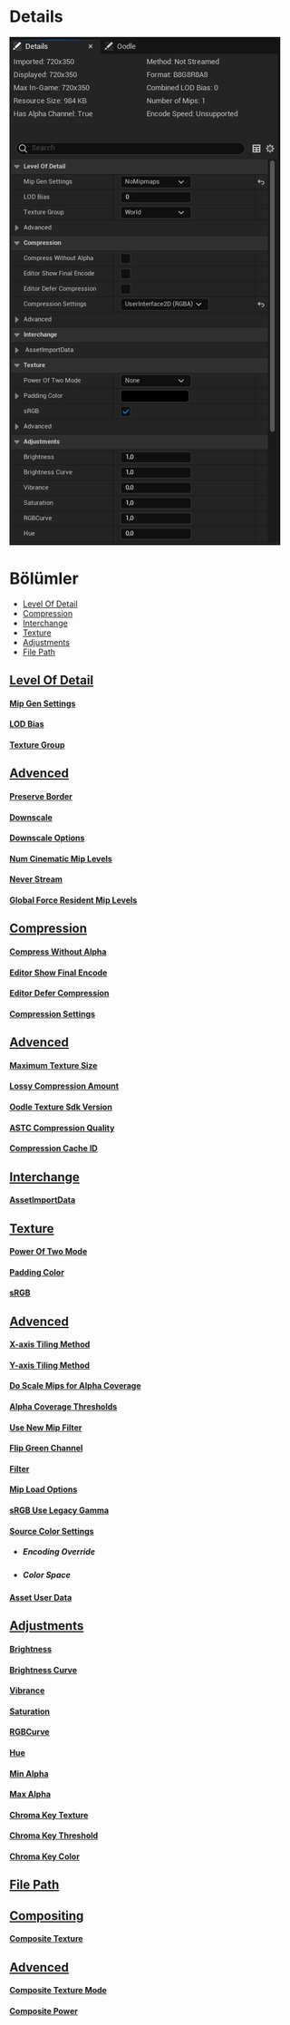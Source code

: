 # Details
<img src="../../../Dosyalar/Texture_Asset_Viewer_Details.jpg">



# Bölümler

* [Level Of Detail](#level-of-detail)
* [Compression](#compression)
* [Interchange](#interchange)
* [Texture](#texture)
* [Adjustments](#adjustments)
* [File Path](#file-path)

## [Level Of Detail]()

#### [Mip Gen Settings]()
#### [LOD Bias]()
#### [Texture Group]()


## [Advenced]()

#### [Preserve Border]()
#### [Downscale]()
#### [Downscale Options]()
#### [Num Cinematic Mip Levels]()
#### [Never Stream]()
#### [Global Force Resident Mip Levels]()



## [Compression]()

#### [Compress Without Alpha]()
#### [Editor Show Final Encode]()
#### [Editor Defer Compression]()
#### [Compression Settings]()


## [Advenced]()

#### [Maximum Texture Size]()
#### [Lossy Compression Amount]()
#### [Oodle Texture Sdk Version]()
#### [ASTC Compression Quality]()
#### [Compression Cache ID]()




## [Interchange]()

#### [AssetlmportData]()




## [Texture]()

#### [Power Of Two Mode]()
#### [Padding Color]()
#### [sRGB]()


## [Advenced]()

#### [X-axis Tiling Method]()
#### [Y-axis Tiling Method]()
#### [Do Scale Mips for Alpha Coverage]()
#### [Alpha Coverage Thresholds]()
#### [Use New Mip Filter]()
#### [Flip Green Channel]()
#### [Filter]()
#### [Mip Load Options]()
#### [sRGB Use Legacy Gamma]()
#### [Source Color Settings]()

* ##### Encoding Override
* ##### Color Space

#### [Asset User Data]()



## [Adjustments]()

#### [Brightness]()
#### [Brightness Curve]()
#### [Vibrance]()
#### [Saturation]()
#### [RGBCurve]()
#### [Hue]()
#### [Min Alpha]()
#### [Max Alpha]()
#### [Chroma Key Texture]()
#### [Chroma Key Threshold]()
#### [Chroma Key Color]()




## [File Path]()


## [Compositing]()

#### [Composite Texture]()


## [Advenced]()

#### [Composite Texture Mode]()
#### [Composite Power]()

